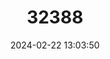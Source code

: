 ---
title: "32388"
category: "Cephalomappa sinensis"
draft: false
date: 2024-02-22 13:03:50
languages:
  Chinese: ["Feiniushu"]
---